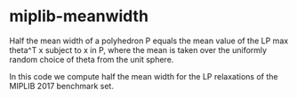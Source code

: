 # miplib-meanwidth
Half the mean width of a polyhedron P equals the mean value of the LP max theta^T x subject to x in P, where the mean is taken over the uniformly random choice of theta from the unit sphere.

In this code we compute half the mean width for the LP relaxations of the MIPLIB 2017 benchmark set.
